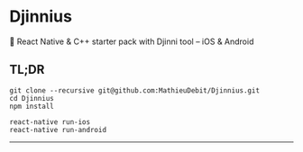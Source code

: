 # Djinnius

:tractor: React Native & C++ starter pack with Djinni tool – iOS & Android

## TL;DR

```
git clone --recursive git@github.com:MathieuDebit/Djinnius.git
cd Djinnius
npm install

react-native run-ios
react-native run-android
```

---
